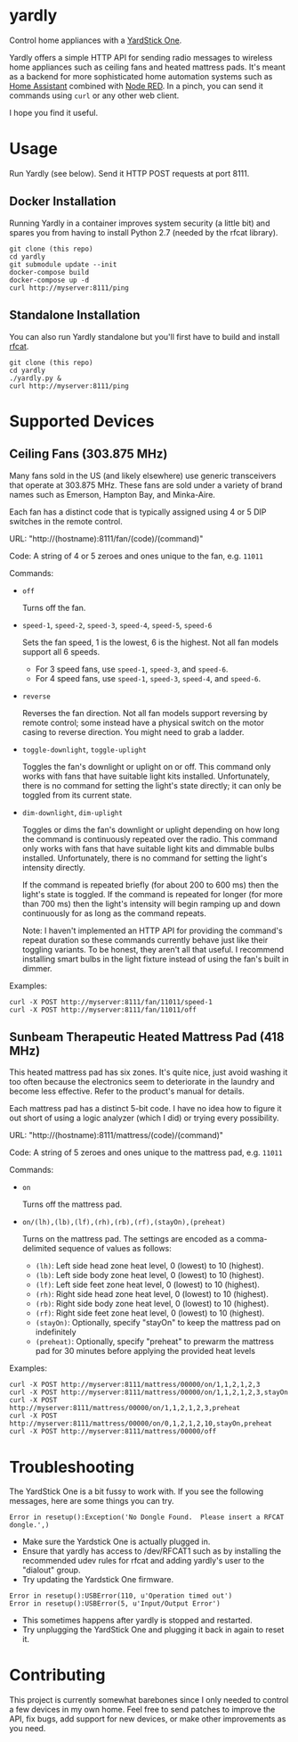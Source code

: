 # yardly

Control home appliances with a [YardStick One](https://greatscottgadgets.com/yardstickone/).

Yardly offers a simple HTTP API for sending radio messages to wireless home appliances such
as ceiling fans and heated mattress pads.  It's meant as a backend for more sophisticated
home automation systems such as [Home Assistant](http://home-assistant.io) combined with
[Node RED](https://nodered.org/).  In a pinch, you can send it commands using `curl` or any
other web client.

I hope you find it useful.

# Usage

Run Yardly (see below).  Send it HTTP POST requests at port 8111.

## Docker Installation

Running Yardly in a container improves system security (a little bit) and
spares you from having to install Python 2.7 (needed by the rfcat library).

```
git clone (this repo)
cd yardly
git submodule update --init
docker-compose build
docker-compose up -d
curl http://myserver:8111/ping
```

## Standalone Installation

You can also run Yardly standalone but you'll first have to build and install
[rfcat](https://github.com/atlas0fd00m/rfcat).

```
git clone (this repo)
cd yardly
./yardly.py &
curl http://myserver:8111/ping
```

# Supported Devices

## Ceiling Fans (303.875 MHz)

Many fans sold in the US (and likely elsewhere) use generic transceivers that operate
at 303.875 MHz.  These fans are sold under a variety of brand names such as Emerson,
Hampton Bay, and Minka-Aire.

Each fan has a distinct code that is typically assigned using 4 or 5 DIP switches
in the remote control.

URL: "http://(hostname):8111/fan/(code)/(command)"

Code: A string of 4 or 5 zeroes and ones unique to the fan, e.g. `11011`

Commands:

- `off`

  Turns off the fan.

- `speed-1`, `speed-2`, `speed-3`, `speed-4`, `speed-5`, `speed-6`

  Sets the fan speed, 1 is the lowest, 6 is the highest.  Not all fan models
  support all 6 speeds.

  - For 3 speed fans, use `speed-1`, `speed-3`, and `speed-6`.
  - For 4 speed fans, use `speed-1`, `speed-3`, `speed-4`, and `speed-6`.

- `reverse`

  Reverses the fan direction.  Not all fan models support reversing by remote control;
  some instead have a physical switch on the motor casing to reverse direction.  You might
  need to grab a ladder.

- `toggle-downlight`, `toggle-uplight`

  Toggles the fan's downlight or uplight on or off.  This command only works with fans
  that have suitable light kits installed.  Unfortunately, there is no command for setting
  the light's state directly; it can only be toggled from its current state.

- `dim-downlight`, `dim-uplight`

  Toggles or dims the fan's downlight or uplight depending on how long the command is
  continuously repeated over the radio.  This command only works with fans that have
  suitable light kits and dimmable bulbs installed.  Unfortunately, there is no command
  for setting the light's intensity directly.
  
  If the command is repeated briefly (for about 200 to 600 ms) then the light's state is toggled.
  If the command is repeated for longer (for more than 700 ms) then the light's intensity will
  begin ramping up and down continuously for as long as the command repeats.

  Note: I haven't implemented an HTTP API for providing the command's repeat duration so these
  commands currently behave just like their toggling variants.  To be honest, they aren't
  all that useful.  I recommend installing smart bulbs in the light fixture instead of using the
  fan's built in dimmer.

Examples:

```
curl -X POST http://myserver:8111/fan/11011/speed-1
curl -X POST http://myserver:8111/fan/11011/off
```

## Sunbeam Therapeutic Heated Mattress Pad (418 MHz)

This heated mattress pad has six zones.  It's quite nice, just avoid washing it too often
because the electronics seem to deteriorate in the laundry and become less effective.
Refer to the product's manual for details.

Each mattress pad has a distinct 5-bit code.  I have no idea how to figure it out short
of using a logic analyzer (which I did) or trying every possibility.

URL: "http://(hostname):8111/mattress/(code)/(command)"

Code: A string of 5 zeroes and ones unique to the mattress pad, e.g. `11011`

Commands:

- `on`

  Turns off the mattress pad.

- `on/(lh),(lb),(lf),(rh),(rb),(rf),(stayOn),(preheat)`

  Turns on the mattress pad.  The settings are encoded as a comma-delimited sequence
  of values as follows:
  
  - `(lh)`: Left side head zone heat level, 0 (lowest) to 10 (highest).
  - `(lb)`: Left side body zone heat level, 0 (lowest) to 10 (highest).
  - `(lf)`: Left side feet zone heat level, 0 (lowest) to 10 (highest).
  - `(rh)`: Right side head zone heat level, 0 (lowest) to 10 (highest).
  - `(rb)`: Right side body zone heat level, 0 (lowest) to 10 (highest).
  - `(rf)`: Right side feet zone heat level, 0 (lowest) to 10 (highest).
  - `(stayOn)`: Optionally, specify "stayOn" to keep the mattress pad on indefinitely
  - `(preheat)`: Optionally, specify "preheat" to prewarm the mattress pad for 30 minutes
    before applying the provided heat levels

Examples:

```
curl -X POST http://myserver:8111/mattress/00000/on/1,1,2,1,2,3
curl -X POST http://myserver:8111/mattress/00000/on/1,1,2,1,2,3,stayOn
curl -X POST http://myserver:8111/mattress/00000/on/1,1,2,1,2,3,preheat
curl -X POST http://myserver:8111/mattress/00000/on/0,1,2,1,2,10,stayOn,preheat
curl -X POST http://myserver:8111/mattress/00000/off
```

# Troubleshooting

The YardStick One is a bit fussy to work with.  If you see the following messages,
here are some things you can try.

`Error in resetup():Exception('No Dongle Found.  Please insert a RFCAT dongle.',)`

- Make sure the Yardstick One is actually plugged in.
- Ensure that yardly has access to /dev/RFCAT1 such as by installing the recommended
  udev rules for rfcat and adding yardly's user to the "dialout" group.
- Try updating the Yardstick One firmware.

```
Error in resetup():USBError(110, u'Operation timed out')
Error in resetup():USBError(5, u'Input/Output Error')
```

- This sometimes happens after yardly is stopped and restarted.
- Try unplugging the YardStick One and plugging it back in again to reset it.

# Contributing

This project is currently somewhat barebones since I only needed to control a few
devices in my own home.  Feel free to send patches to improve the API, fix bugs,
add support for new devices, or make other improvements as you need.

